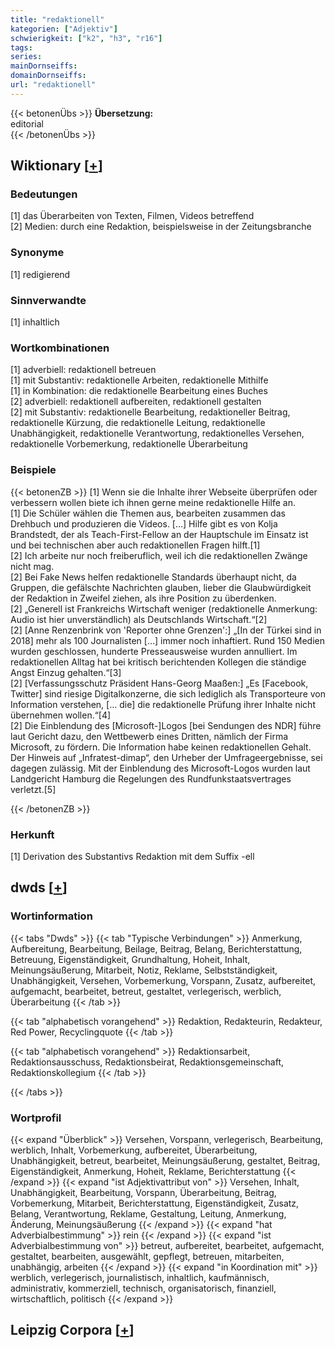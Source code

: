 ```yaml
---
title: "redaktionell"
kategorien: ["Adjektiv"]
schwierigkeit: ["k2", "h3", "r16"]
tags:
series:
mainDornseiffs:
domainDornseiffs:
url: "redaktionell"
---
```


{{< betonenÜbs >}}
**Übersetzung:**  
editorial  
{{< /betonenÜbs >}}

## Wiktionary [[+](https://de.wiktionary.org/wiki/redaktionell)]

### Bedeutungen
[1] das Überarbeiten von Texten, Filmen, Videos betreffend  
[2] Medien: durch eine Redaktion, beispielsweise in der Zeitungsbranche  

### Synonyme
[1] redigierend  

### Sinnverwandte
[1] inhaltlich  

### Wortkombinationen
[1] adverbiell: redaktionell betreuen  
[1] mit Substantiv: redaktionelle Arbeiten, redaktionelle Mithilfe  
[1] in Kombination: die redaktionelle Bearbeitung eines Buches  
[2] adverbiell: redaktionell aufbereiten, redaktionell gestalten  
[2] mit Substantiv: redaktionelle Bearbeitung, redaktioneller Beitrag, redaktionelle Kürzung, die redaktionelle Leitung, redaktionelle Unabhängigkeit, redaktionelle Verantwortung, redaktionelles Versehen, redaktionelle Vorbemerkung, redaktionelle Überarbeitung  

### Beispiele
{{< betonenZB >}}
[1] Wenn sie die Inhalte ihrer Webseite überprüfen oder verbessern wollen biete ich ihnen gerne meine redaktionelle Hilfe an.  
[1] Die Schüler wählen die Themen aus, bearbeiten zusammen das Drehbuch und produzieren die Videos. […] Hilfe gibt es von Kolja Brandstedt, der als Teach-First-Fellow an der Hauptschule im Einsatz ist und bei technischen aber auch redaktionellen Fragen hilft.[1]  
[2] Ich arbeite nur noch freiberuflich, weil ich die redaktionellen Zwänge nicht mag.  
[2] Bei Fake News helfen redaktionelle Standards überhaupt nicht, da Gruppen, die gefälschte Nachrichten glauben, lieber die Glaubwürdigkeit der Redaktion in Zweifel ziehen, als ihre Position zu überdenken.  
[2] „Generell ist Frankreichs Wirtschaft weniger (redaktionelle Anmerkung: Audio ist hier unverständlich) als Deutschlands Wirtschaft.“[2]  
[2] [Anne Renzenbrink von 'Reporter ohne Grenzen':] „[In der Türkei sind in 2018] mehr als 100 Journalisten […] immer noch inhaftiert. Rund 150 Medien wurden geschlossen, hunderte Presseausweise wurden annulliert. Im redaktionellen Alltag hat bei kritisch berichtenden Kollegen die ständige Angst Einzug gehalten.“[3]  
[2] [Verfassungsschutz Präsident Hans-Georg Maaßen:] „Es [Facebook, Twitter] sind riesige Digitalkonzerne, die sich lediglich als Transporteure von Information verstehen, [… die] die redaktionelle Prüfung ihrer Inhalte nicht übernehmen wollen.“[4]  
[2] Die Einblendung des [Microsoft-]Logos [bei Sendungen des NDR] führe laut Gericht dazu, den Wettbewerb eines Dritten, nämlich der Firma Microsoft, zu fördern. Die Information habe keinen redaktionellen Gehalt. Der Hinweis auf „Infratest-dimap“, den Urheber der Umfrageergebnisse, sei dagegen zulässig. Mit der Einblendung des Microsoft-Logos wurden laut Landgericht Hamburg die Regelungen des Rundfunkstaatsvertrages verletzt.[5]  

{{< /betonenZB >}}
### Herkunft
[1] Derivation des Substantivs Redaktion mit dem Suffix -ell  



## dwds [[+](https://www.dwds.de/wb/redaktionell)]

### Wortinformation
{{< tabs "Dwds" >}}
{{< tab "Typische Verbindungen" >}}
Anmerkung, Aufbereitung, Bearbeitung, Beilage, Beitrag, Belang, Berichterstattung, Betreuung, Eigenständigkeit, Grundhaltung, Hoheit, Inhalt, Meinungsäußerung, Mitarbeit, Notiz, Reklame, Selbstständigkeit, Unabhängigkeit, Versehen, Vorbemerkung, Vorspann, Zusatz, aufbereitet, aufgemacht, bearbeitet, betreut, gestaltet, verlegerisch, werblich, Überarbeitung
{{< /tab >}}

{{< tab "alphabetisch vorangehend" >}}
Redaktion, Redakteurin, Redakteur, Red Power, Recyclingquote
{{< /tab >}}

{{< tab "alphabetisch vorangehend" >}}
Redaktionsarbeit, Redaktionsausschuss, Redaktionsbeirat, Redaktionsgemeinschaft, Redaktionskollegium
{{< /tab >}}

{{< /tabs >}}

### Wortprofil
{{< expand "Überblick" >}} Versehen, Vorspann, verlegerisch, Bearbeitung, werblich, Inhalt, Vorbemerkung, aufbereitet, Überarbeitung, Unabhängigkeit, betreut, bearbeitet, Meinungsäußerung, gestaltet, Beitrag, Eigenständigkeit, Anmerkung, Hoheit, Reklame, Berichterstattung {{< /expand >}}
{{< expand "ist Adjektivattribut von" >}} Versehen, Inhalt, Unabhängigkeit, Bearbeitung, Vorspann, Überarbeitung, Beitrag, Vorbemerkung, Mitarbeit, Berichterstattung, Eigenständigkeit, Zusatz, Belang, Verantwortung, Reklame, Gestaltung, Leitung, Anmerkung, Änderung, Meinungsäußerung {{< /expand >}}
{{< expand "hat Adverbialbestimmung" >}} rein {{< /expand >}}
{{< expand "ist Adverbialbestimmung von" >}} betreut, aufbereitet, bearbeitet, aufgemacht, gestaltet, bearbeiten, ausgewählt, gepflegt, betreuen, mitarbeiten, unabhängig, arbeiten {{< /expand >}}
{{< expand "in Koordination mit" >}} werblich, verlegerisch, journalistisch, inhaltlich, kaufmännisch, administrativ, kommerziell, technisch, organisatorisch, finanziell, wirtschaftlich, politisch {{< /expand >}}

## Leipzig Corpora [[+](https://corpora.uni-leipzig.de/en/res?word=redaktionell&corpusId=deu_newscrawl-public_2018)]

